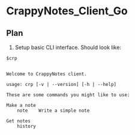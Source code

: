 # CrappyNotes_Client_Go

## Plan

1. Setup basic CLI interface. Should look like:
```
$crp


Welcome to CrappyNotes client.

usage: crp [-v | --version] [-h | --help]

These are some commands you might like to use:

Make a note 
    note    Write a simple note

Get notes
    history

```